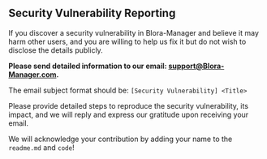 ## Security Vulnerability Reporting

If you discover a security vulnerability in Blora-Manager and believe it may harm other users, and you are willing to help us fix it but do not wish to disclose the details publicly.

**Please send detailed information to our email: support@Blora-Manager.com.**

The email subject format should be: `[Security Vulnerability] <Title>`

Please provide detailed steps to reproduce the security vulnerability, its impact, and we will reply and express our gratitude upon receiving your email.

We will acknowledge your contribution by adding your name to the `readme.md` and `code`!
